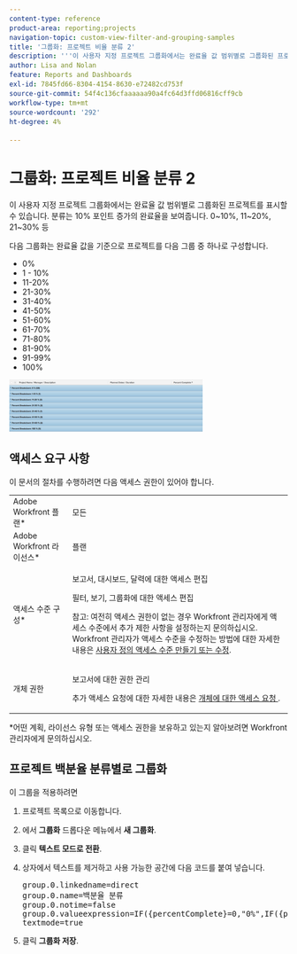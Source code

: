 ```yaml
---
content-type: reference
product-area: reporting;projects
navigation-topic: custom-view-filter-and-grouping-samples
title: '그룹화: 프로젝트 비율 분류 2'
description: '''이 사용자 지정 프로젝트 그룹화에서는 완료율 값 범위별로 그룹화된 프로젝트를 표시할 수 있습니다. 분류는 10% 포인트 증가의 완료율을 보여줍니다. 0~10%, 11~20%, 21~30% 등'
author: Lisa and Nolan
feature: Reports and Dashboards
exl-id: 7845fd66-8304-4154-8630-e72482cd753f
source-git-commit: 54f4c136cfaaaaaa90a4fc64d3ffd06816cff9cb
workflow-type: tm+mt
source-wordcount: '292'
ht-degree: 4%

---
```


# 그룹화: 프로젝트 비율 분류 2

이 사용자 지정 프로젝트 그룹화에서는 완료율 값 범위별로 그룹화된 프로젝트를 표시할 수 있습니다. 분류는 10% 포인트 증가의 완료율을 보여줍니다. 0~10%, 11~20%, 21~30% 등

다음 그룹화는 완료율 값을 기준으로 프로젝트를 다음 그룹 중 하나로 구성합니다.

* 0%
* 1 - 10%
* 11-20%
* 21-30%
* 31-40%
* 41-50%
* 51-60%
* 61-70%
* 71-80%
* 81-90%
* 91-99%
* 100%

![percent_complete_breakdown_for_projects_in_10__increments.png](assets/percent-complete-breakdown-350x94.png)

## 액세스 요구 사항

이 문서의 절차를 수행하려면 다음 액세스 권한이 있어야 합니다.

<table style="table-layout:auto"> 
 <col> 
 <col> 
 <tbody> 
  <tr> 
   <td role="rowheader">Adobe Workfront 플랜*</td> 
   <td> <p>모든</p> </td> 
  </tr> 
  <tr> 
   <td role="rowheader">Adobe Workfront 라이선스*</td> 
   <td> <p>플랜 </p> </td> 
  </tr> 
  <tr> 
   <td role="rowheader">액세스 수준 구성*</td> 
   <td> <p>보고서, 대시보드, 달력에 대한 액세스 편집</p> <p>필터, 보기, 그룹화에 대한 액세스 편집</p> <p>참고: 여전히 액세스 권한이 없는 경우 Workfront 관리자에게 액세스 수준에서 추가 제한 사항을 설정하는지 문의하십시오. Workfront 관리자가 액세스 수준을 수정하는 방법에 대한 자세한 내용은 <a href="../../../administration-and-setup/add-users/configure-and-grant-access/create-modify-access-levels.md" class="MCXref xref">사용자 정의 액세스 수준 만들기 또는 수정</a>.</p> </td> 
  </tr> 
  <tr> 
   <td role="rowheader">개체 권한</td> 
   <td> <p>보고서에 대한 권한 관리</p> <p>추가 액세스 요청에 대한 자세한 내용은 <a href="../../../workfront-basics/grant-and-request-access-to-objects/request-access.md" class="MCXref xref">개체에 대한 액세스 요청 </a>.</p> </td> 
  </tr> 
 </tbody> 
</table>

&#42;어떤 계획, 라이선스 유형 또는 액세스 권한을 보유하고 있는지 알아보려면 Workfront 관리자에게 문의하십시오.

## 프로젝트 백분율 분류별로 그룹화

이 그룹을 적용하려면

1. 프로젝트 목록으로 이동합니다.
1. 에서 **그룹화** 드롭다운 메뉴에서 **새 그룹화**.

1. 클릭 **텍스트 모드로 전환**.
1. 상자에서 텍스트를 제거하고 사용 가능한 공간에 다음 코드를 붙여 넣습니다.
   <pre>group.0.linkedname=direct<br>group.0.name=백분율 분류<br>group.0.notime=false<br>group.0.valueexpression=IF({percentComplete}=0,"0%",IF({percentComplete}&lt;=11,"1-10%",IF({percentComplete}&lt;=21,"11-20%",IF({percentComplete}&lt;=31,"21-30%",IF({percentComplete}&lt;41},"31-40%",IF(&lt;1441%&gt;%&gt;%",","%) - 50%",IF({percentComplete}&lt;61,"51-60%",IF({percentComplete}&lt;71,"61-70%",IF({percentComplete}&lt;81,"71-80%",IF({percentComplete}&lt;91,"81-90%",IF({1000),"91-90%"), %"))))))))))))))))))))))))))))))))))))) ())))))))))))))))))))))) ()))))))))))))))))))))))))))))))) ()))))))))))) ()))))))))))))))))))) ())))))))))))))))))))))))))))))))))))))))))))))))))))))))))))))))))))))) ())))))))))))))))))) ())))))))))))))))))))))))))))) (<br>textmode=true</pre>

1. 클릭 **그룹화 저장**.
